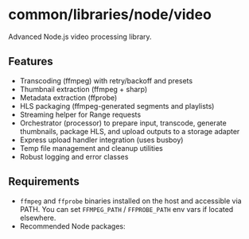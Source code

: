 # common/libraries/node/video

Advanced Node.js video processing library.

## Features
- Transcoding (ffmpeg) with retry/backoff and presets
- Thumbnail extraction (ffmpeg + sharp)
- Metadata extraction (ffprobe)
- HLS packaging (ffmpeg-generated segments and playlists)
- Streaming helper for Range requests
- Orchestrator (processor) to prepare input, transcode, generate thumbnails, package HLS, and upload outputs to a storage adapter
- Express upload handler integration (uses busboy)
- Temp file management and cleanup utilities
- Robust logging and error classes

## Requirements
- `ffmpeg` and `ffprobe` binaries installed on the host and accessible via PATH. You can set `FFMPEG_PATH` / `FFPROBE_PATH` env vars if located elsewhere.
- Recommended Node packages:
